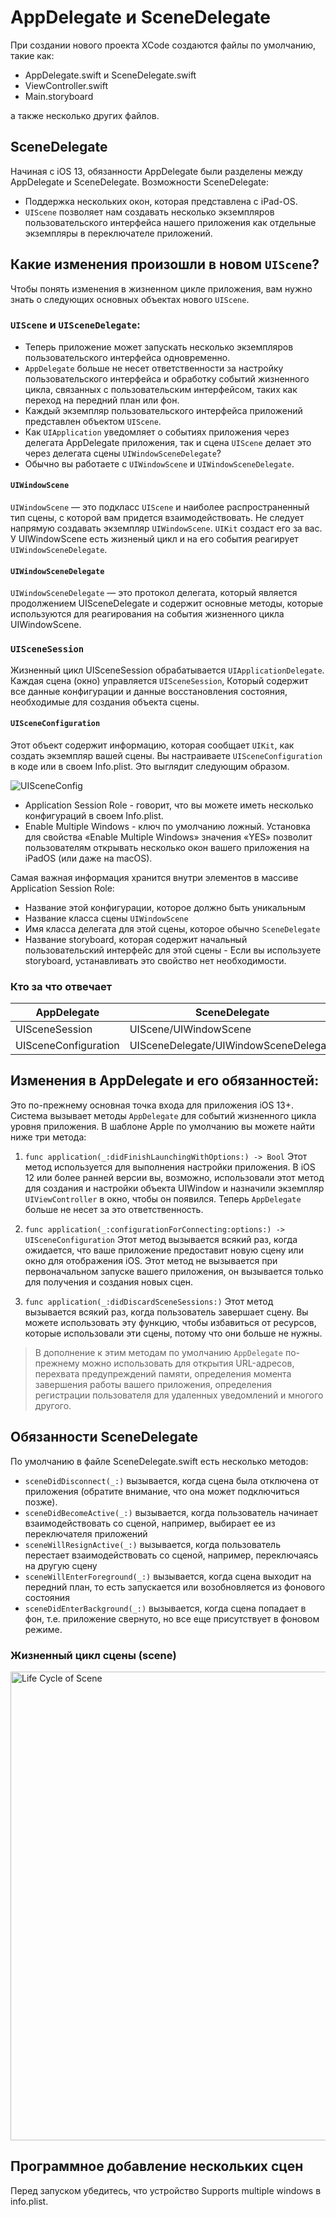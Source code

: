 # AppDelegate и SceneDelegate
При создании нового проекта XCode создаются файлы по умолчанию, такие как:
- AppDelegate.swift и SceneDelegate.swift
- ViewController.swift
- Main.storyboard

а также несколько других файлов.

## SceneDelegate
Начиная с iOS 13, обязанности AppDelegate были разделены между AppDelegate и SceneDelegate.
Возможности SceneDelegate:
- Поддержка нескольких окон, которая представлена с iPad-OS.
- `UIScene` позволяет нам создавать несколько экземпляров пользовательского интерфейса нашего приложения как отдельные экземпляры в переключателе приложений.

## Какие изменения произошли в новом `UIScene`?
Чтобы понять изменения в жизненном цикле приложения, вам нужно знать о следующих основных объектах нового `UIScene`.

### `UIScene` и `UISceneDelegate`:
- Теперь приложение может запускать несколько экземпляров пользовательского интерфейса одновременно.
- `AppDelegate` больше не несет ответственности за настройку пользовательского интерфейса и обработку событий жизненного цикла, связанных с пользовательским интерфейсом, таких как переход на передний план или фон.
- Каждый экземпляр пользовательского интерфейса приложений представлен объектом `UIScene`.
- Как `UIApplication` уведомляет о событиях приложения через делегата AppDelegate приложения, так и сцена `UIScene` делает это через делегата сцены `UIWindowSceneDelegate`? 
- Обычно вы работаете с `UIWindowScene` и `UIWindowSceneDelegate`.

#### `UIWindowScene`
`UIWindowScene` — это подкласс `UIScene` и наиболее распространенный тип сцены, с которой вам придется взаимодействовать.
Не следует напрямую создавать экземпляр `UIWindowScene`. `UIKit` создаст его за вас. У UIWindowScene есть жизненый цикл и на его события реагирует `UIWindowSceneDelegate`.

#### `UIWindowSceneDelegate`
`UIWindowSceneDelegate` — это протокол делегата, который является продолжением UISceneDelegate и содержит основные методы, которые используются для реагирования на события жизненного цикла UIWindowScene.

### `UISceneSession`
Жизненный цикл UISceneSession обрабатывается `UIApplicationDelegate`. Каждая сцена (окно) управляется `UISceneSession`, Который содержит все данные конфигурации и данные восстановления состояния, необходимые для создания объекта сцены.

#### `UISceneConfiguration`
Этот объект содержит информацию, которая сообщает `UIKit`, как создать экземпляр вашей сцены. Вы настраиваете `UISceneConfiguration` в коде или в своем Info.plist. Это выглядит следующим образом.

![UISceneConfig](https://github.com/DenDmitriev/iOS-Interview/assets/65191747/d14db7f0-e3df-4f40-89dc-a50f4a37312f)

- Application Session Role - говорит, что вы можете иметь несколько конфигураций в своем Info.plist.
- Enable Multiple Windows - ключ по умолчанию ложный. Установка для свойства «Enable Multiple Windows» значения «YES» позволит пользователям открывать несколько окон вашего приложения на iPadOS (или даже на macOS).

Самая важная информация хранится внутри элементов в массиве Application Session Role:
- Название этой конфигурации, которое должно быть уникальным
- Название класса сцены `UIWindowScene`
- Имя класса делегата для этой сцены, которое обычно `SceneDelegate`
- Название storyboard, которая содержит начальный пользовательский интерфейс для этой сцены - Если вы используете storyboard, устанавливать это свойство нет необходимости.

### Кто за что отвечает
| AppDelegate | SceneDelegate |
| - | - |
| UISceneSession | UIScene/UIWindowScene |
| UISceneConfiguration | UISceneDelegate/UIWindowSceneDelegate |


## Изменения в AppDelegate и его обязанностей:
Это по-прежнему основная точка входа для приложения iOS 13+. Система вызывает методы `AppDelegate` для событий жизненного цикла уровня приложения.
В шаблоне Apple по умолчанию вы можете найти ниже три метода:
1. `func application(_:didFinishLaunchingWithOptions:) -> Bool`
Этот метод используется для выполнения настройки приложения.
В iOS 12 или более ранней версии вы, возможно, использовали этот метод для создания и настройки объекта UIWindow и назначили экземпляр `UIViewController` в окно, чтобы он появился. Теперь `AppDelegate` больше не несет за это ответственность.

2. `func application(_:configurationForConnecting:options:) -> UISceneConfiguration`
Этот метод вызывается всякий раз, когда ожидается, что ваше приложение предоставит новую сцену или окно для отображения iOS.
Этот метод не вызывается при первоначальном запуске вашего приложения, он вызывается только для получения и создания новых сцен.

3. `func application(_:didDiscardSceneSessions:)`
Этот метод вызывается всякий раз, когда пользователь завершает сцену.
Вы можете использовать эту функцию, чтобы избавиться от ресурсов, которые использовали эти сцены, потому что они больше не нужны.

> В дополнение к этим методам по умолчанию `AppDelegate` по-прежнему можно использовать для открытия URL-адресов, перехвата предупреждений памяти, определения момента завершения работы вашего приложения, определения регистрации пользователя для удаленных уведомлений и многого другого.

## Обязанности SceneDelegate
По умолчанию в файле SceneDelegate.swift есть несколько методов:
- `sceneDidDisconnect(_:)` вызывается, когда сцена была отключена от приложения (обратите внимание, что она может подключиться позже).
- `sceneDidBecomeActive(_:)` вызывается, когда пользователь начинает взаимодействовать со сценой, например, выбирает ее из переключателя приложений
- `sceneWillResignActive(_:)` вызывается, когда пользователь перестает взаимодействовать со сценой, например, переключаясь на другую сцену
- `sceneWillEnterForeground(_:)` вызывается, когда сцена выходит на передний план, то есть запускается или возобновляется из фонового состояния
- `sceneDidEnterBackground(_:)` вызывается, когда сцена попадает в фон, т.е. приложение свернуто, но все еще присутствует в фоновом режиме.

### Жизненный цикл сцены (scene)

<img width="750" alt="Life Cycle of Scene" src="https://github.com/DenDmitriev/iOS-Interview/assets/65191747/1231c3be-21c0-48ca-86ae-28495dd233b9">

## Программное добавление нескольких сцен
Перед запуском убедитесь, что устройство Supports multiple windows в info.plist. 
